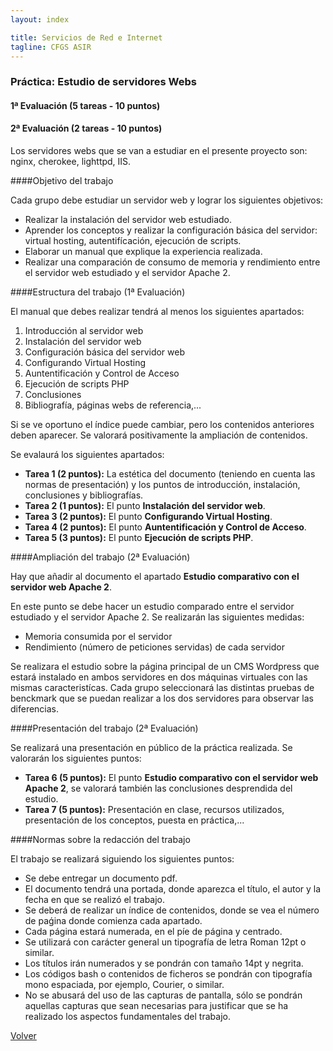 ```yaml
---
layout: index

title: Servicios de Red e Internet
tagline: CFGS ASIR
---
```


### Práctica: Estudio de servidores Webs

#### 1ª Evaluación (5 tareas - 10 puntos)

#### 2ª Evaluación (2 tareas - 10 puntos)

Los servidores webs que se van a estudiar en el presente proyecto son: nginx, cherokee, lighttpd, IIS.

####Objetivo del trabajo

Cada grupo debe estudiar un servidor web y lograr los siguientes objetivos:

* Realizar la instalación del servidor web estudiado.
* Aprender los conceptos y realizar la configuración básica del servidor: virtual hosting, autentifícación, ejecución de scripts.
* Elaborar un manual que explique la experiencia realizada.
* Realizar una comparación de consumo de memoria y rendimiento entre el servidor web estudiado y el servidor Apache 2.

####Estructura del trabajo (1ª Evaluación)

El manual que debes realizar tendrá al menos los siguientes apartados:

1. Introducción al servidor web
2. Instalación del servidor web
3. Configuración básica del servidor web
4. Configurando Virtual Hosting
5. Auntentificación y Control de Acceso
6. Ejecución de scripts PHP 
7. Conclusiones
8. Bibliografía, páginas webs de referencia,...

Si se ve oportuno el índice puede cambiar, pero los contenidos anteriores deben aparecer. Se valorará positivamente la ampliación de contenidos.

<div class='ejercicios' markdown='1'>

Se evalaurá los siguientes apartados:

* **Tarea 1 (2 puntos):** La estética del documento (teniendo en cuenta las normas de presentación) y los puntos de introducción, instalación, conclusiones y bibliografías.
* **Tarea 2 (1 puntos):** El punto **Instalación del servidor web**.
* **Tarea 3 (2 puntos):** El punto **Configurando Virtual Hosting**.
* **Tarea 4 (2 puntos):** El punto **Auntentificación y Control de Acceso**.
* **Tarea 5 (3 puntos):** El punto **Ejecución de scripts PHP**.

</div>

####Ampliación del trabajo (2ª Evaluación)

Hay que añadir al documento el apartado **Estudio comparativo con el servidor web Apache 2**.

En este punto se debe hacer un estudio comparado entre el servidor estudiado y el servidor Apache 2. Se realizarán las siguientes medidas:

* Memoria consumida por el servidor
* Rendimiento (número de peticiones servidas) de cada servidor

Se realizara el estudio sobre la página principal de un CMS Wordpress que estará instalado en ambos servidores en dos máquinas virtuales con las mismas caracteristícas. Cada grupo seleccionará las distintas pruebas de benckmark que se puedan realizar a los dos servidores para observar las diferencias.

####Presentación del trabajo (2ª Evaluación)

Se realizará una presentación en público de la práctica realizada. Se valorarán los siguientes puntos:

<div class='ejercicios' markdown='1'>

* **Tarea 6 (5 puntos):** El punto **Estudio comparativo con el servidor web Apache 2**, se valorará también las conclusiones desprendida del estudio.
* **Tarea 7 (5 puntos):** Presentación en clase, recursos utilizados, presentación de los conceptos, puesta en práctica,...
</div>

####Normas sobre la redacción del trabajo

El trabajo se realizará siguiendo los siguientes puntos:

* Se debe entregar un documento pdf.
* El documento tendrá una portada, donde aparezca el título, el autor y la fecha en que se realizó el trabajo.
* Se deberá de realizar un índice de contenidos, donde se vea el número de paǵina donde comienza cada apartado.
* Cada página estará numerada, en el píe de página y centrado.
* Se utilizará con carácter general un tipografía de letra Roman 12pt o similar.
* Los títulos irán numerados y se pondrán con tamaño 14pt y negrita.
* Los códigos bash o contenidos de ficheros se pondrán con tipografía mono espaciada, por ejemplo, Courier, o similar.
* No se abusará del uso de las capturas de pantalla, sólo se pondrán aquellas capturas que sean necesarias para justificar que se ha realizado los aspectos fundamentales del trabajo.


[Volver](index)

